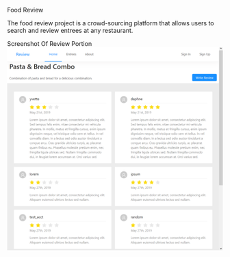 Food Review

The food review project is a crowd-sourcing platform that allows users to search and review entrees at any restaurant.

Screenshot Of Review Portion
<kbd>![](entree-review-page.png)</kbd>

